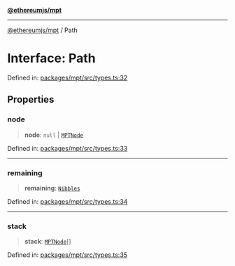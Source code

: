 [**@ethereumjs/mpt**](../README.md)

***

[@ethereumjs/mpt](../README.md) / Path

# Interface: Path

Defined in: [packages/mpt/src/types.ts:32](https://github.com/Dargon789/ethereumjs-monorepo/blob/master/packages/mpt/src/types.ts#L32)

## Properties

### node

> **node**: `null` \| [`MPTNode`](../type-aliases/MPTNode.md)

Defined in: [packages/mpt/src/types.ts:33](https://github.com/Dargon789/ethereumjs-monorepo/blob/master/packages/mpt/src/types.ts#L33)

***

### remaining

> **remaining**: [`Nibbles`](../type-aliases/Nibbles.md)

Defined in: [packages/mpt/src/types.ts:34](https://github.com/Dargon789/ethereumjs-monorepo/blob/master/packages/mpt/src/types.ts#L34)

***

### stack

> **stack**: [`MPTNode`](../type-aliases/MPTNode.md)[]

Defined in: [packages/mpt/src/types.ts:35](https://github.com/Dargon789/ethereumjs-monorepo/blob/master/packages/mpt/src/types.ts#L35)
